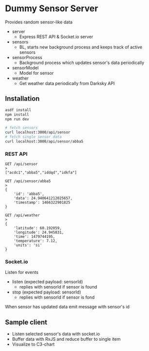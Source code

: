 # Dummy Sensor Server

Provides random sensor-like data

* server
  * Express REST API & Socket.io server
* sensors
  * BL, starts new background process and keeps track of active sensors
* sensorProcess
  * Background process which updates sensor's data periodically
* sensorModel
  * Model for sensor
* weather
  * Get weather data periodically from Darksky API

## Installation

```sh
asdf install
npm install
npm run dev
```

```sh
# fetch sensors
curl localhost:3000/api/sensor
# fetch single sensor data
curl localhost:3000/api/sensor/abba5
```

### REST API
```
GET /api/sensor
>
["acdc1","abba5","iddqd","idkfa"]

GET /api/sensor/abba5
>
{ 
    'id': 'abba5',
    'data': 24.940641212025657,
    'timestamp': 1466322901825
}

GET /api/weather
>
{ 
    'latitude': 60.192059,
    'longitude': 24.945831,    
    'time': 1479744195,
    'temperature': 7.12,
    'units': 'si'
}
```

### Socket.io

Listen for events
* listen (expected payload: sensorId)
  * replies with sensorId if sensor is found
* stop (expected payload: sensorId)
  * replies with sensorId if sensor is fond

When sensor has updated data emit message with sensor's id 

## Sample client

* Listen selected sensor's data with socket.io
* Buffer data with RxJS and reduce buffer to single item
* Visualize to C3-chart
